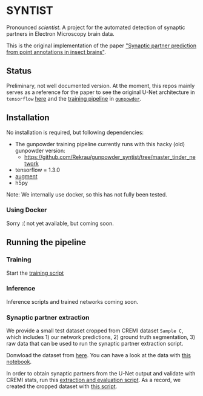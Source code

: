 # SYNTIST

Pronounced *scientist*. A project for the automated detection of synaptic partners in Electron Microscopy brain data.

This is the original implementation of the paper ["Synaptic partner prediction from point annotations in insect brains"](https://link.springer.com/chapter/10.1007/978-3-030-00934-2_35).

## Status
Preliminary, not well documented version.  At the moment, this repos mainly serves as a reference for the paper to see the original U-Net architecture in `tensorflow` [here](tf_utils/unet_tinder.py) and the [training pipeline](train_on_cremi.py) in [`gunpowder`](https://github.com/funkey/gunpowder/tree/release-v1.0/gunpowder).


## Installation

No installation is required, but following dependencies:
- The gunpowder training pipeline currently runs with this hacky (old) gunpowder version:
  - https://github.com/Rekrau/gunpowder_syntist/tree/master_tinder_network
- tensorflow = 1.3.0
- [augment](https://github.com/funkey/augment)
- h5py

Note: We internally use docker, so this has not fully been tested.

### Using Docker
Sorry :( not yet available, but coming soon.

## Running the pipeline

### Training
Start the [training script](train_on_cremi.py)

### Inference
Inference scripts and trained networks coming soon. 
   
### Synaptic partner extraction
We provide a small test dataset cropped from CREMI dataset `Sample C`, which includes 1) our network predictions, 2) ground truth segmentation, 3) raw data that can be used to run the synaptic partner extraction script.

Donwload the dataset from [here](https://drive.google.com/open?id=1q-w5Y9ekt4EVHWtgE4-xTmRXEULXgDFc). You can have a look at the data with [this notebook](notebooks/visualize_data_with_nyroglancer.ipynb).

In order to obtain synaptic partners from the U-Net output and validate with CREMI stats, run this [extraction and evaluation script](extract_syn_partners.py).  As a record, we created the cropped dataset with [this script](data/prepare_small_crop.py).

